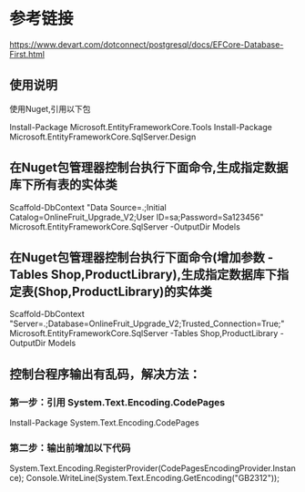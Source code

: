 # 参考链接
https://www.devart.com/dotconnect/postgresql/docs/EFCore-Database-First.html

## 使用说明
使用Nuget,引用以下包

Install-Package Microsoft.EntityFrameworkCore.Tools
Install-Package Microsoft.EntityFrameworkCore.SqlServer.Design

## 在Nuget包管理器控制台执行下面命令,生成指定数据库下所有表的实体类

Scaffold-DbContext  "Data Source=.;Initial Catalog=OnlineFruit_Upgrade_V2;User ID=sa;Password=Sa123456" Microsoft.EntityFrameworkCore.SqlServer -OutputDir Models

## 在Nuget包管理器控制台执行下面命令(增加参数 -Tables Shop,ProductLibrary),生成指定数据库下指定表(Shop,ProductLibrary)的实体类

Scaffold-DbContext "Server=.;Database=OnlineFruit_Upgrade_V2;Trusted_Connection=True;" Microsoft.EntityFrameworkCore.SqlServer -Tables Shop,ProductLibrary -OutputDir Models

## 控制台程序输出有乱码，解决方法：
### 第一步：引用 System.Text.Encoding.CodePages

Install-Package System.Text.Encoding.CodePages

### 第二步：输出前增加以下代码

System.Text.Encoding.RegisterProvider(CodePagesEncodingProvider.Instance);
Console.WriteLine(System.Text.Encoding.GetEncoding("GB2312"));


